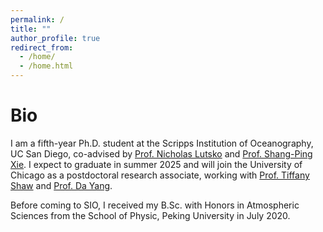 ```yaml
---
permalink: /
title: ""
author_profile: true
redirect_from: 
  - /home/
  - /home.html
---
```


# Bio

I am a fifth-year Ph.D. student at the Scripps Institution of Oceanography, UC San Diego, co-advised by [Prof. Nicholas Lutsko](https://nicklutsko.github.io/) and [Prof. Shang-Ping Xie](https://sxie.scrippsprofiles.ucsd.edu/). I expect to graduate in summer 2025 and will join the University of Chicago as a postdoctoral research associate, working with [Prof. Tiffany Shaw](https://geosci.uchicago.edu/~tas1/) and [Prof. Da Yang](https://www.yang-climate-group.org/).

Before coming to SIO, I received my B.Sc. with Honors in Atmospheric Sciences from the School of Physic, Peking University in July 2020.  
<!-- During my undergraduate years, I was fortunate to work with several outstanding mentors, including [Prof. Yongyun Hu](http://faculty.pku.edu.cn/yyhu/en/index.htm) at PKU and [Prof. Eli Tziperman](https://www.seas.harvard.edu/climate/eli/) at Harvard. They, along with many supportive colleagues, not only taught me specific knowledge and skills but also helped me discover the joy of scientific research. -->

<!-- I am a fifth year Ph.D. student in [Scripps Institution of Oceanography](https://scripps.ucsd.edu/), [UC San Diego](https://ucsd.edu/) co-advised by [Prof. Nicholas Lutsko](https://nicklutsko.github.io/) and [Prof. Shang-Ping Xie](https://sxie.scrippsprofiles.ucsd.edu/). I expect to graduate in the summer of 2025, and join The University of Chicago as a postdoctoral research associate supervised by [Prof. Tiffany Shaw](https://geosci.uchicago.edu/~tas1/) and [Prof. Da Yang](https://www.yang-climate-group.org/).
<!-- I am interested in the dynamics of atmospheric circulation and ocean-atmosphere interaction.  -->
<!-- This is a [brief interview](https://scripps.ucsd.edu/news/scripps-student-spotlight-pengcheng-zhang) about me. -->

<!-- Prior to coming to SIO, I received my B.Sc. with Honors in Atmospheric Sciences from [School of Physics](http://english.phy.pku.edu.cn/), [Peking University](http://english.pku.edu.cn/) in July, 2020. 
I was fortunate and honored to have opportunities to work with many distinguished professors during my undergraduate years. [Prof. Yongyun Hu](http://faculty.pku.edu.cn/yyhu/en/index.htm) in PKU and [Prof. Eli Tziperman](https://www.seas.harvard.edu/climate/eli/) at Harvard as well as other valued friends, not only taught me specific knowledge and skills but also let me enjoy the fun of scientific research. -->



<!-- In SIO, I may cooperate with [Dr. Nicholas Lutsko](https://nicklutsko.github.io/), [Prof. Shang-Ping Xie](https://sxie.scrippsprofiles.ucsd.edu/), and [Prof. Ian Eisenman](http://eisenman.ucsd.edu/). -->
<!-- <br/> -->

<!-- <iframe src="https://calendar.google.com/calendar/embed?height=600&wkst=1&bgcolor=%23ffffff&ctz=America%2FLos_Angeles&src=cGN6aGFuZzE5OThAZ21haWwuY29t&src=ZW4udXNhI2hvbGlkYXlAZ3JvdXAudi5jYWxlbmRhci5nb29nbGUuY29t&src=bmw4YTczaHBkbjh0MzE4N2QxZnNpdDZicDRkYWtpaXZAaW1wb3J0LmNhbGVuZGFyLmdvb2dsZS5jb20&color=%23039BE5&color=%230B8043&color=%238E24AA" style="border-width:0" width="800" height="600" frameborder="0" scrolling="no"></iframe> -->

<!-- 
# Interests

* Atmospheric Dynamics
* Air-sea Interaction
I am particularly interested in the modern climate, including atmospheric dynamics and oceanography. I care about the changes of stratospheric ozone and Antarctic sea ice as well. In my research, I use a combination of reanalysis, numerical modeling, and analysis of observations. As an undergraduate student, I worked under the supervision of [Prof. Yongyun Hu](http://faculty.pku.edu.cn/yyhu/en/index.htm) in PKU, and also worked with [Prof. Eli Tziperman](https://www.seas.harvard.edu/climate/eli/) at Harvard. -->

<!-- <br/> -->

<!-- # Education
* B.S. in Atmospheric Sciences, 2016-2020\
  <font size=2>Peking University</font> -->



<!-- This is the front page of a website that is powered by the [academicpages template](https://github.com/academicpages/academicpages.github.io) and hosted on GitHub pages. [GitHub pages](https://pages.github.com) is a free service in which websites are built and hosted from code and data stored in a GitHub repository, automatically updating when a new commit is made to the respository. This template was forked from the [Minimal Mistakes Jekyll Theme](https://mmistakes.github.io/minimal-mistakes/) created by Michael Rose, and then extended to support the kinds of content that academics have: publications, talks, teaching, a portfolio, blog posts, and a dynamically-generated CV. You can fork [this repository](https://github.com/academicpages/academicpages.github.io) right now, modify the configuration and markdown files, add your own PDFs and other content, and have your own site for free, with no ads! An older version of this template powers my own personal website at [stuartgeiger.com](http://stuartgeiger.com), which uses [this Github repository](https://github.com/staeiou/staeiou.github.io).

A data-driven personal website
======
Like many other Jekyll-based GitHub Pages templates, academicpages makes you separate the website's content from its form. The content & metadata of your website are in structured markdown files, while various other files constitute the theme, specifying how to transform that content & metadata into HTML pages. You keep these various markdown (.md), YAML (.yml), HTML, and CSS files in a public GitHub repository. Each time you commit and push an update to the repository, the [GitHub pages](https://pages.github.com/) service creates static HTML pages based on these files, which are hosted on GitHub's servers free of charge.

Many of the features of dynamic content management systems (like Wordpress) can be achieved in this fashion, using a fraction of the computational resources and with far less vulnerability to hacking and DDoSing. You can also modify the theme to your heart's content without touching the content of your site. If you get to a point where you've broken something in Jekyll/HTML/CSS beyond repair, your markdown files describing your talks, publications, etc. are safe. You can rollback the changes or even delete the repository and start over -- just be sure to save the markdown files! Finally, you can also write scripts that process the structured data on the site, such as [this one](https://github.com/academicpages/academicpages.github.io/blob/master/talkmap.ipynb) that analyzes metadata in pages about talks to display [a map of every location you've given a talk](https://academicpages.github.io/talkmap.html).

Getting started
======
1. Register a GitHub account if you don't have one and confirm your e-mail (required!)
2. Fork [this repository](https://github.com/academicpages/academicpages.github.io) by clicking the "fork" button in the top right. 
3. Go to the repository's settings (rightmost item in the tabs that start with "Code", should be below "Unwatch"). Rename the repository "[your GitHub username].github.io", which will also be your website's URL.
4. Set site-wide configuration and create content & metadata (see below -- also see [this set of diffs](http://archive.is/3TPas) showing what files were changed to set up [an example site](https://getorg-testacct.github.io) for a user with the username "getorg-testacct")
5. Upload any files (like PDFs, .zip files, etc.) to the files/ directory. They will appear at https://[your GitHub username].github.io/files/example.pdf.  
6. Check status by going to the repository settings, in the "GitHub pages" section

Site-wide configuration
------
The main configuration file for the site is in the base directory in [_config.yml](https://github.com/academicpages/academicpages.github.io/blob/master/_config.yml), which defines the content in the sidebars and other site-wide features. You will need to replace the default variables with ones about yourself and your site's github repository. The configuration file for the top menu is in [_data/navigation.yml](https://github.com/academicpages/academicpages.github.io/blob/master/_data/navigation.yml). For example, if you don't have a portfolio or blog posts, you can remove those items from that navigation.yml file to remove them from the header. 

Create content & metadata
------
For site content, there is one markdown file for each type of content, which are stored in directories like _publications, _talks, _posts, _teaching, or _pages. For example, each talk is a markdown file in the [_talks directory](https://github.com/academicpages/academicpages.github.io/tree/master/_talks). At the top of each markdown file is structured data in YAML about the talk, which the theme will parse to do lots of cool stuff. The same structured data about a talk is used to generate the list of talks on the [Talks page](https://academicpages.github.io/talks), each [individual page](https://academicpages.github.io/talks/2012-03-01-talk-1) for specific talks, the talks section for the [CV page](https://academicpages.github.io/cv), and the [map of places you've given a talk](https://academicpages.github.io/talkmap.html) (if you run this [python file](https://github.com/academicpages/academicpages.github.io/blob/master/talkmap.py) or [Jupyter notebook](https://github.com/academicpages/academicpages.github.io/blob/master/talkmap.ipynb), which creates the HTML for the map based on the contents of the _talks directory).

**Markdown generator**

I have also created [a set of Jupyter notebooks](https://github.com/academicpages/academicpages.github.io/tree/master/markdown_generator
) that converts a CSV containing structured data about talks or presentations into individual markdown files that will be properly formatted for the academicpages template. The sample CSVs in that directory are the ones I used to create my own personal website at stuartgeiger.com. My usual workflow is that I keep a spreadsheet of my publications and talks, then run the code in these notebooks to generate the markdown files, then commit and push them to the GitHub repository.

How to edit your site's GitHub repository
------
Many people use a git client to create files on their local computer and then push them to GitHub's servers. If you are not familiar with git, you can directly edit these configuration and markdown files directly in the github.com interface. Navigate to a file (like [this one](https://github.com/academicpages/academicpages.github.io/blob/master/_talks/2012-03-01-talk-1.md) and click the pencil icon in the top right of the content preview (to the right of the "Raw | Blame | History" buttons). You can delete a file by clicking the trashcan icon to the right of the pencil icon. You can also create new files or upload files by navigating to a directory and clicking the "Create new file" or "Upload files" buttons. 

Example: editing a markdown file for a talk
![Editing a markdown file for a talk](/images/editing-talk.png)

For more info
------
More info about configuring academicpages can be found in [the guide](https://academicpages.github.io/markdown/). The [guides for the Minimal Mistakes theme](https://mmistakes.github.io/minimal-mistakes/docs/configuration/) (which this theme was forked from) might also be helpful. -->
